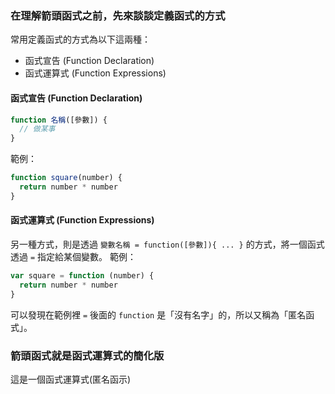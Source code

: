 ### 在理解箭頭函式之前，先來談談定義函式的方式
常用定義函式的方式為以下這兩種：
+ 函式宣告 (Function Declaration)
+ 函式運算式 (Function Expressions)

#### 函式宣告 (Function Declaration)
``` js
function 名稱([參數]) {
  // 做某事
}
```
範例：
``` js
function square(number) {
  return number * number
}
```

#### 函式運算式 (Function Expressions)
另一種方式，則是透過 `變數名稱 = function([參數]){ ... }` 的方式，將一個函式透過 `=` 指定給某個變數。
範例：
``` js
var square = function (number) {
  return number * number
}
```
可以發現在範例裡 `=` 後面的 `function` 是「沒有名字」的，所以又稱為「匿名函式」。
### 箭頭函式就是函式運算式的簡化版
這是一個函式運算式(匿名函示)

